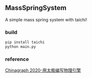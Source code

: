 ## MassSpringSystem

A simple mass spring system with taichi!

### build

```bash
pip install taichi
python main.py
```

### reference

[Chinagraph 2020-用太极编写物理引擎](https://www.bilibili.com/video/BV1UK4y177iH/?spm_id_from=333.999.0.0&vd_source=ea6df38502a795b7533aa33b78bf1159)





